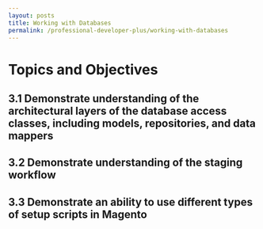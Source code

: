 ```yaml
---
layout: posts
title: Working with Databases
permalink: /professional-developer-plus/working-with-databases
---
```

# Topics and Objectives 

## 3.1 Demonstrate understanding of the architectural layers of the database access classes, including models, repositories, and data mappers
## 3.2 Demonstrate understanding of the staging workflow
## 3.3 Demonstrate an ability to use different types of setup scripts in Magento
